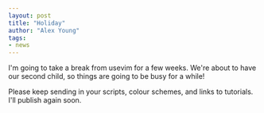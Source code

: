 ```yaml
---
layout: post
title: "Holiday"
author: "Alex Young"
tags: 
- news
---
```


I'm going to take a break from usevim for a few weeks. We're about to have our second child, so things are going to be busy for a while!

Please keep sending in your scripts, colour schemes, and links to tutorials. I'll publish again soon.

